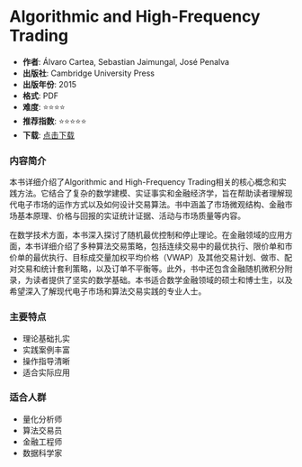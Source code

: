 # Algorithmic and High-Frequency Trading

- **作者**: Álvaro Cartea, Sebastian Jaimungal, José Penalva
- **出版社**: Cambridge University Press
- **出版年份**: 2015
- **格式**: PDF
- **难度**: ⭐⭐⭐⭐
- **推荐指数**: ⭐⭐⭐⭐⭐
- **下载**: [点击下载](https://quant-wiki.com/pdf/Algorithmic%20and%20High-Frequency%20Trading-Cambridge%20University%20Press%20%282015%29.pdf)

### 内容简介

本书详细介绍了Algorithmic and High-Frequency Trading相关的核心概念和实践方法。它结合了复杂的数学建模、实证事实和金融经济学，旨在帮助读者理解现代电子市场的运作方式以及如何设计交易算法。书中涵盖了市场微观结构、金融市场基本原理、价格与回报的实证统计证据、活动与市场质量等内容。

在数学技术方面，本书深入探讨了随机最优控制和停止理论。在金融领域的应用方面，本书详细介绍了多种算法交易策略，包括连续交易中的最优执行、限价单和市价单的最优执行、目标成交量加权平均价格（VWAP）及其他交易计划、做市、配对交易和统计套利策略，以及订单不平衡等。此外，书中还包含金融随机微积分附录，为读者提供了坚实的数学基础。本书适合数学金融领域的硕士和博士生，以及希望深入了解现代电子市场和算法交易实践的专业人士。

### 主要特点

- 理论基础扎实
- 实践案例丰富
- 操作指导清晰
- 适合实际应用

### 适合人群

- 量化分析师
- 算法交易员
- 金融工程师
- 数据科学家